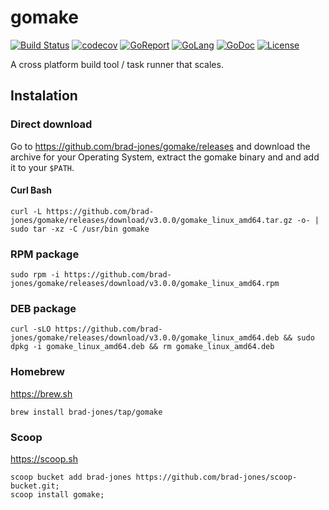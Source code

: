 # gomake

[![Build Status](https://dev.azure.com/brad-jones/gomake/_apis/build/status/brad-jones.gomake?branchName=master)](https://dev.azure.com/brad-jones/gomake/_build/latest?definitionId=1?branchName=master)
[![codecov](https://codecov.io/gh/brad-jones/gomake/branch/master/graph/badge.svg)](https://codecov.io/gh/brad-jones/gomake)
[![GoReport](https://goreportcard.com/badge/brad-jones/gomake)](https://goreportcard.com/report/brad-jones/gomake)
[![GoLang](https://img.shields.io/badge/golang-%3E%3D%201.12.7-lightblue.svg)](https://golang.org)
[![GoDoc](https://godoc.org/github.com/brad-jones/gomake?status.svg)](https://godoc.org/github.com/brad-jones/gomake)
[![License](https://img.shields.io/github/license/brad-jones/gomake.svg)](https://github.com/brad-jones/gomake/blob/master/LICENSE)

A cross platform build tool / task runner that scales.

## Instalation

### Direct download

Go to <https://github.com/brad-jones/gomake/releases> and download the archive for your Operating System, extract the gomake binary and and add it to your `$PATH`.

#### Curl Bash

```
curl -L https://github.com/brad-jones/gomake/releases/download/v3.0.0/gomake_linux_amd64.tar.gz -o- | sudo tar -xz -C /usr/bin gomake
```

### RPM package

```
sudo rpm -i https://github.com/brad-jones/gomake/releases/download/v3.0.0/gomake_linux_amd64.rpm
```

### DEB package

```
curl -sLO https://github.com/brad-jones/gomake/releases/download/v3.0.0/gomake_linux_amd64.deb && sudo dpkg -i gomake_linux_amd64.deb && rm gomake_linux_amd64.deb
```

### Homebrew

<https://brew.sh>

```
brew install brad-jones/tap/gomake
```

### Scoop

<https://scoop.sh>

```
scoop bucket add brad-jones https://github.com/brad-jones/scoop-bucket.git;
scoop install gomake;
```
